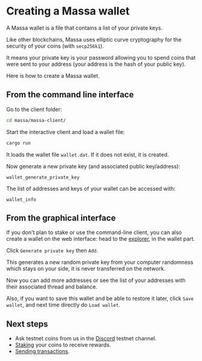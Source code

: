 # Creating a Massa wallet

A Massa wallet is a file that contains a list of your private keys.

Like other blockchains, Massa uses elliptic curve cryptography for the
security of your coins (with `secp256k1`).

It means your private key is your password allowing you to spend coins
that were sent to your address (your address is the hash of your public
key).

Here is how to create a Massa wallet.

## From the command line interface

Go to the client folder:

```bash
cd massa/massa-client/
```

Start the interactive client and load a wallet file:

```bash
cargo run
```

It loads the wallet file `wallet.dat`. If it does not exist, it is
created.

Now generate a new private key (and associated public key/address):

```plain
wallet_generate_private_key
```

The list of addresses and keys of your wallet can be accessed with:

```plain
wallet_info
```

## From the graphical interface

If you don't plan to stake or use the command-line client, you can also
create a wallet on the web interface: head to the
[explorer](https://test.massa.net), in the wallet part.

Click `Generate private key` then `Add`.

This generates a new random private key from your computer randomness
which stays on your side, it is never transferred on the network.

Now you can add more addresses or see the list of your addresses with
their associated thread and balance.

Also, if you want to save this wallet and be able to restore it later,
click `Save wallet`, and next time directly do `Load wallet`.

## Next steps

-   Ask testnet coins from us in the
    [Discord](https://discord.com/invite/TnsJQzXkRN) testnet channel.
-   [Staking](staking.md) your coins to receive rewards.
-   [Sending transactions](transaction.md).
